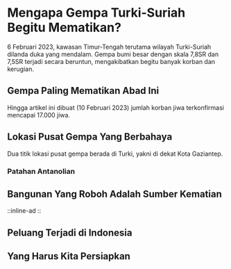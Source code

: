

# Mengapa Gempa Turki-Suriah Begitu Mematikan?

6 Februari 2023, kawasan Timur-Tengah terutama wilayah Turki-Suriah dilanda duka yang mendalam. Gempa bumi besar dengan skala 7,8SR dan 7,5SR terjadi secara beruntun, mengakibatkan begitu banyak korban dan kerugian.

## Gempa Paling Mematikan Abad Ini
Hingga artikel ini dibuat (10 Februari 2023) jumlah korban jiwa terkonfirmasi mencapai 17.000 jiwa. 

## Lokasi Pusat Gempa Yang Berbahaya
Dua titik lokasi pusat gempa berada di Turki, yakni di dekat Kota Gaziantep.
### Patahan Antanolian

## Bangunan Yang Roboh Adalah Sumber Kematian
::inline-ad
::
## Peluang Terjadi di Indonesia

## Yang Harus Kita Persiapkan
